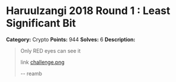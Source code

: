 # Haruulzangi 2018 Round 1 : Least Significant Bit

**Category:** Crypto
**Points:** 944
**Solves:** 6
**Description:**

>Only RED eyes can see it
>
>link [challenge.png](challenge.png)
>
>--
>reamb




